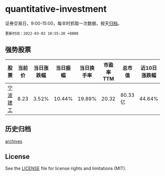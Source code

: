 # quantitative-investment

证券交易日，9:00-15:00，每半时抓取一次数据，按天[归档](archives)。

`更新时间：2022-03-03 10:55:20 +0800`

## 强势股票

|股票|当前价|当日涨跌幅|当日振幅|当日换手率|市盈率TTM|总市值|近10日涨跌幅|
|----|----|----|----|----|----|----|----|
|[宁波建工](https://xueqiu.com/S/SH601789)|8.23|3.52%|10.44%|19.89%|20.32|80.33亿|44.64%|

## 历史归档

[archives](archives)

## License

See the [LICENSE](LICENSE) file for license rights and limitations (MIT).